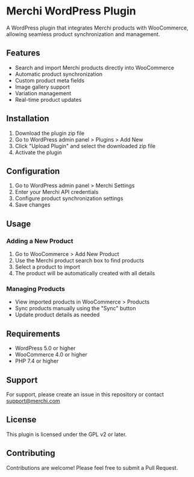 # Merchi WordPress Plugin

A WordPress plugin that integrates Merchi products with WooCommerce, allowing seamless product synchronization and management.

## Features

- Search and import Merchi products directly into WooCommerce
- Automatic product synchronization
- Custom product meta fields
- Image gallery support
- Variation management
- Real-time product updates

## Installation

1. Download the plugin zip file
2. Go to WordPress admin panel > Plugins > Add New
3. Click "Upload Plugin" and select the downloaded zip file
4. Activate the plugin

## Configuration

1. Go to WordPress admin panel > Merchi Settings
2. Enter your Merchi API credentials
3. Configure product synchronization settings
4. Save changes

## Usage

### Adding a New Product

1. Go to WooCommerce > Add New Product
2. Use the Merchi product search box to find products
3. Select a product to import
4. The product will be automatically created with all details

### Managing Products

- View imported products in WooCommerce > Products
- Sync products manually using the "Sync" button
- Update product details as needed

## Requirements

- WordPress 5.0 or higher
- WooCommerce 4.0 or higher
- PHP 7.4 or higher

## Support

For support, please create an issue in this repository or contact support@merchi.com

## License

This plugin is licensed under the GPL v2 or later.

## Contributing

Contributions are welcome! Please feel free to submit a Pull Request.
